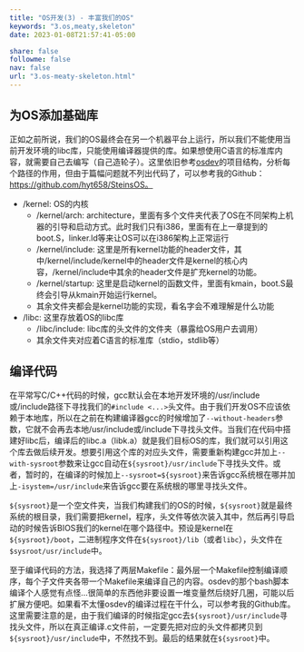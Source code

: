 ```yaml
---
title: "OS开发(3) - 丰富我们的OS"
keywords: "3.os,meaty,skeleton"
date: 2023-01-08T21:57:41-05:00

share: false
followme: false
nav: false
url: "3.os-meaty-skeleton.html"
---
```


## 为OS添加基础库

正如之前所说，我们的OS最终会在另一个机器平台上运行，所以我们不能使用当前开发环境的libc库，只能使用编译器提供的库。如果想使用C语言的标准库内容，就需要自己去编写（自己造轮子）。这里依旧参考[osdev](https://wiki.osdev.org/Meaty_Skeleton)的项目结构，分析每个路径的作用，但由于篇幅问题就不列出代码了，可以参考我的Github：https://github.com/hyt658/SteinsOS。

- /kernel: OS的内核
    - /kernel/arch: architecture，里面有多个文件夹代表了OS在不同架构上机器的引导和启动方式。此时我们只有i386，里面有在上一章提到的boot.S，linker.ld等来让OS可以在i386架构上正常运行
    - /kernel/include: 这里是所有kernel功能的header文件，其中/kernel/include/kernel中的header文件是kernel的核心内容，/kernel/include中其余的header文件是扩充kernel的功能。
    - /kernel/startup: 这里是启动kernel的函数文件，里面有kmain，boot.S最终会引导从kmain开始运行kernel。
    - 其余文件夹都会是kernel功能的实现，看名字会不难理解是什么功能
- /libc: 这里存放着OS的libc库
    - /libc/include: libc库的头文件的文件夹（暴露给OS用户去调用）
    - 其余文件夹对应着C语言的标准库（stdio，stdlib等）

## 编译代码

在平常写C/C++代码的时候，gcc默认会在本地开发环境的/usr/include或/include路径下寻找我们的`#include <...>`头文件。由于我们开发OS不应该依赖于本地库，所以在之前在构建编译器gcc的时候增加了`--without-headers`参数，它就不会再去本地/usr/include或/include下寻找头文件。当我们在代码中搭建好libc后，编译后的libc.a（libk.a）就是我们目标OS的库，我们就可以引用这个库去做后续开发。想要引用这个库的对应头文件，需要重新构建gcc并加上`--with-sysroot`参数来让gcc自动在`${sysroot}/usr/include`下寻找头文件。或者，暂时的，在编译的时候加上`--sysroot=${sysroot}`来告诉gcc系统根在哪并加上`-isystem=/usr/include`来告诉gcc要在系统根的哪里寻找头文件。

`${sysroot}`是一个空文件夹，当我们构建我们的OS的时候，`${sysroot}`就是最终系统的根目录，我们需要把kernel，程序，头文件等依次装入其中，然后再引导启动的时候告诉BIOS我们的kernel在哪个路径中。预设是kernel在`${sysroot}/boot`，二进制程序文件在`${sysroot}/lib`（或者`libc`），头文件在`$sysroot/usr/include`中。

至于编译代码的方法，我选择了两层Makefile：最外层一个Makefile控制编译顺序，每个子文件夹各带一个Makefile来编译自己的内容。osdev的那个bash脚本编译个人感觉有点怪...很简单的东西他非要设置一堆变量然后绕好几圈，可能以后扩展方便吧。如果看不太懂osdev的编译过程在干什么，可以参考我的Github库。这里需要注意的是，由于我们编译的时候指定gcc去`${sysroot}/usr/include`寻找头文件，所以在真正编译.c文件前，一定要先把对应的头文件都拷贝到`${sysroot}/usr/include`中，不然找不到。最后的结果就在`${sysroot}`中。
